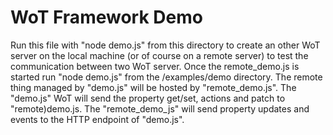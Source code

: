 ﻿# WoT Framework Demo 

Run this file with "node demo.js" from this directory to create an other WoT server on the local machine (or of course on a remote server) to test the communication between two WoT server.
Once the remote_demo.js is started run "node demo.js" from the /examples/demo directory. The remote thing managed by "demo.js" will be hosted by "remote_demo.js". The "demo.js" WoT will send the property get/set, actions and patch to "remote)demo.js. The "remote_demo_js" will send property updates and events to the HTTP endpoint of "demo.js".


